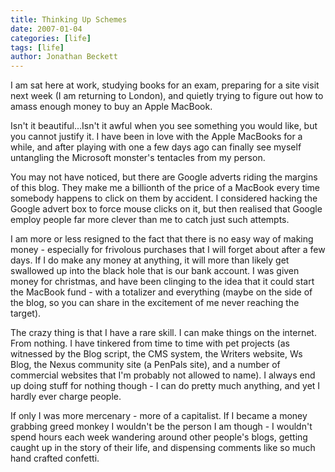 ```yaml
---
title: Thinking Up Schemes
date: 2007-01-04
categories: [life]
tags: [life]
author: Jonathan Beckett
---
```


I am sat here at work, studying books for an exam, preparing for a site visit next week (I am returning to London), and quietly trying to figure out how to amass enough money to buy an Apple MacBook.

Isn't it beautiful...Isn't it awful when you see something you would like, but you cannot justify it. I have been in love with the Apple MacBooks for a while, and after playing with one a few days ago can finally see myself untangling the Microsoft monster's tentacles from my person.

You may not have noticed, but there are Google adverts riding the margins of this blog. They make me a billionth of the price of a MacBook every time somebody happens to click on them by accident. I considered hacking the Google advert box to force mouse clicks on it, but then realised that Google employ people far more clever than me to catch just such attempts.

I am more or less resigned to the fact that there is no easy way of making money - especially for frivolous purchases that I will forget about after a few days. If I do make any money at anything, it will more than likely get swallowed up into the black hole that is our bank account. I was given money for christmas, and have been clinging to the idea that it could start the MacBook fund - with a totalizer and everything (maybe on the side of the blog, so you can share in the excitement of me never reaching the target).

The crazy thing is that I have a rare skill. I can make things on the internet. From nothing. I have tinkered from time to time with pet projects (as witnessed by the Blog script, the CMS system, the Writers website, Ws Blog, the Nexus community site (a PenPals site), and a number of commercial websites that I'm probably not allowed to name). I always end up doing stuff for nothing though - I can do pretty much anything, and yet I hardly ever charge people.

If only I was more mercenary - more of a capitalist. If I became a money grabbing greed monkey I wouldn't be the person I am though - I wouldn't spend hours each week wandering around other people's blogs, getting caught up in the story of their life, and dispensing comments like so much hand crafted confetti.